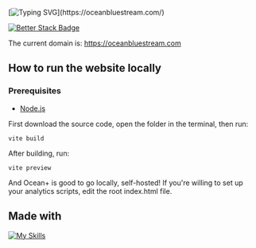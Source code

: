 [![Typing SVG](https://readme-typing-svg.demolab.com?font=Jetbrains+Mono&size=30&pause=1300&color=4FB4F7&width=1000&lines=Ocean+Plus;The+website+for+Vyond+%26+GoAnimate+Movies!;Watch+Vyond+%26+GoAnimate+Shorts+For+Free!;100%25+Free%2C+No+credit+card+needed.;Unlimited+watching+time+of+your+favorite+content!;The+website+code+is+Open+Sourced%2C+hosted+on+GitHub!)](https://oceanbluestream.com/)

[![Better Stack Badge](https://uptime.betterstack.com/status-badges/v3/monitor/1lozq.svg)](https://status.oceanbluestream.com/)

The current domain is: https://oceanbluestream.com

## How to run the website locally

### Prerequisites

* [Node.js](https://nodejs.org/en)

First download the source code, open the folder in the terminal, then run:

```
vite build
```

After building, run:

```
vite preview
```

And Ocean+ is good to go locally, self-hosted!
If you're willing to set up your analytics scripts, edit the root index.html file.

## Made with

[![My Skills](https://skillicons.dev/icons?i=github,git,npm,nodejs,typescript,react,vite,tailwind,webstorm,pycharm,netlify,discord,workers,vscode&perline=7)](https://oceanbluestream.com)